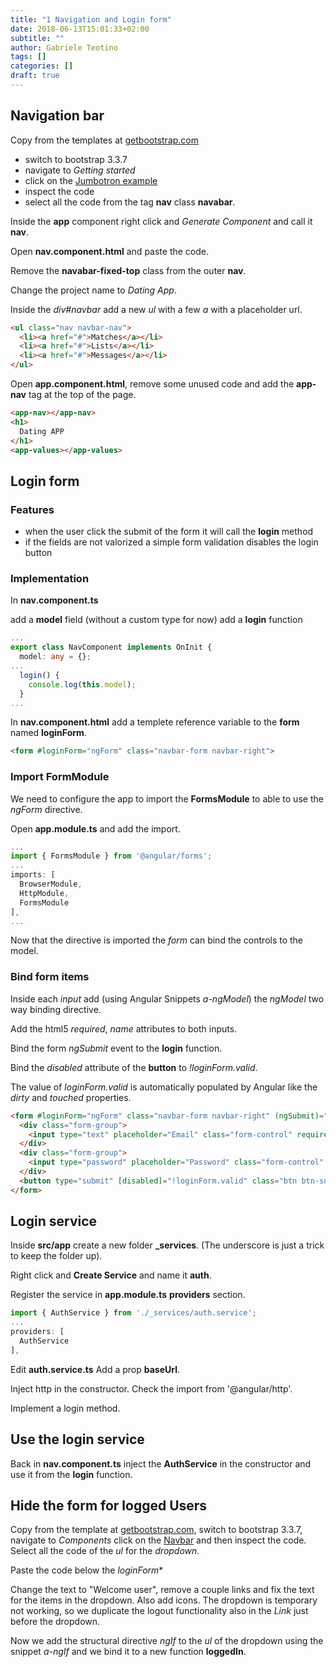 ```yaml
---
title: "1 Navigation and Login form"
date: 2018-06-13T15:01:33+02:00
subtitle: ""
author: Gabriele Teotino
tags: []
categories: []
draft: true
---
```


## Navigation bar

Copy from the templates at [getbootstrap.com](http://getbootstrap.com/)

- switch to bootstrap 3.3.7
- navigate to *Getting started*
- click on the [Jumbotron example](https://getbootstrap.com/docs/3.3/examples/jumbotron/)
- inspect the code
- select all the code from the tag **nav** class **navabar**.

Inside the **app** component right click and *Generate Component* and call it **nav**.

Open **nav.component.html** and paste the code.

Remove the **navabar-fixed-top** class from the outer **nav**.

Change the project name to *Dating App*.

Inside the *div#navbar* add a new *ul* with a few *a* with a placeholder url.

```html
<ul class="nav navbar-nav">
  <li><a href="#">Matches</a></li>
  <li><a href="#">Lists</a></li>
  <li><a href="#">Messages</a></li>
</ul>
```

Open **app.component.html**, remove some unused code and add the **app-nav** tag at the top of the page.

```html
<app-nav></app-nav>
<h1>
  Dating APP
</h1>
<app-values></app-values>
```

## Login form

### Features

- when the user click the submit of the form it will call the **login** method
- if the fields are not valorized a simple form validation disables the login button

### Implementation

In **nav.component.ts**

 add a **model** field  (without a custom type for now)
 add a **login** function

```typescript
...
export class NavComponent implements OnInit {
  model: any = {};
...
  login() {
    console.log(this.model);
  }
...
```

In **nav.component.html** add a templete reference variable to the **form** named **loginForm**.

```html
<form #loginForm="ngForm" class="navbar-form navbar-right">
```

### Import FormModule

We need to configure the app to import the **FormsModule** to able to use the *ngForm* directive.

Open **app.module.ts** and add the import.

```typescript
...
import { FormsModule } from '@angular/forms';
...
imports: [
  BrowserModule,
  HttpModule,
  FormsModule
],
...
```

Now that the directive is imported the *form* can bind the controls to the model.

### Bind form items

Inside each *input* add (using Angular Snippets *a-ngModel*) the *ngModel* two way binding directive.

Add the html5 *required*, *name* attributes to both inputs.

Bind the form *ngSubmit* event to the **login** function.

Bind the *disabled* attribute of the **button** to *!loginForm.valid*.

The value of *loginForm.valid* is automatically populated by Angular like the *dirty* and *touched* properties.

```html
<form #loginForm="ngForm" class="navbar-form navbar-right" (ngSubmit)="login()">
  <div class="form-group">
    <input type="text" placeholder="Email" class="form-control" required name="username" [(ngModel)]="model.username">
  </div>
  <div class="form-group">
    <input type="password" placeholder="Password" class="form-control" required name="password" [(ngModel)]="model.password">
  </div>
  <button type="submit" [disabled]="!loginForm.valid" class="btn btn-success">Sign in</button>
</form>
```

## Login service

Inside **src/app** create a new folder **_services**. (The underscore is just a trick to keep the folder up).

Right click and **Create Service** and name it **auth**.

Register the service in **app.module.ts** **providers** section.

```javascript
import { AuthService } from './_services/auth.service';
...
providers: [
  AuthService
],
```

Edit **auth.service.ts**
Add a prop **baseUrl**.

Inject http in the constructor. Check the import from '@angular/http'.

Implement a login method.

## Use the login service

Back in **nav.component.ts** inject the **AuthService** in the constructor and use it from the **login** function.

## Hide the form for logged Users

Copy from the template at [getbootstrap.com](http://getbootstrap.com/), switch to bootstrap 3.3.7, navigate to *Components*  click on the [Navbar](https://getbootstrap.com/docs/3.3/components/#navbar) and then inspect the code. Select all the code of the *ul* for the *dropdown*.

Paste the code below the *loginForm**

Change the text to "Welcome user", remove a couple links and fix the text for the items in the dropdown. Also add icons.
The dropdown is temporary not working, so we duplicate the logout functionality also in the *Link* just before the dropdown.

Now we add the structural directive *ngIf* to the *ul* of the dropdown using the snippet *a-ngIf* and we bind it to a new function **loggedIn**.
